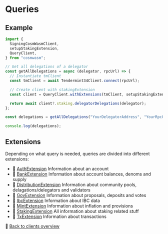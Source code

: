 # Queries

## Example

```ts
import {
  SigningCosmWasmClient,
  setupStakingExtension,
  QueryClient,
} from "cosmwasm";

// Get all delegations of a delegator
const getAllDelegations = async (delegator, rpcUrl) => {
  // Instantiate tmClient
  const tmClient = await Tendermint34Client.connect(rpcUrl);

  // Create client with stakingExtension
  const client = QueryClient.withExtensions(tmClient, setupStakingExtension);

  return await client?.staking.delegatorDelegations(delegator);
};

const delegations = getAllDelegations("YourDelegatorAddress", "YourRpcUrl");

console.log(delegations);
```

## Extensions

Depending on what query is needed, queries are divided into different
extensions:

- 🔗 [AuthExtension](/docs/queries/auth.md) Information about an account
- 🔗 [BankExtension](/docs/queries/bank.md) Information about account balances,
  denoms and supply
- 🔗 [DistributionExtension](/docs/queries/distribution.md) Information about
  community pools, delagations/delegators and validators
- 🔗 [GovExtension](/docs/queries/gov.md) Information about proposals, deposits
  and votes
- 🔗 [IbcExtension](/docs/queries/ibc.md) Information about IBC data
- 🔗 [MintExtension](/docs/queries/mint.md) Information about inflation and
  provisions
- 🔗 [StakingExtension](/docs/queries/staking.md) All information about staking
  related stuff
- 🔗 [TxExtension](/docs/queries/tx.md) Information about transactions

🔗 [Back to clients overview](/docs/clients.md)